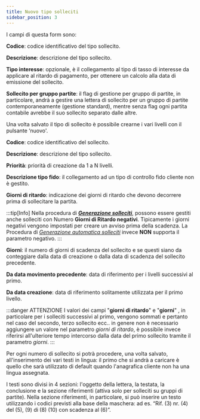 ```yaml
---
title: Nuovo tipo solleciti
sidebar_position: 3
---
```


I campi di questa form sono:

**Codice**: codice identificativo del tipo sollecito.

**Descrizione**: descrizione del tipo sollecito.

**Tipo interesse**: opzionale, è il collegamento al tipo di tasso di interesse da applicare al ritardo di pagamento, per ottenere un calcolo alla data di emissione del sollecito.

**Sollecito per gruppo partite**: il flag di gestione per gruppo di partite, in particolare, andrà a gestire una lettera di sollecito per un gruppo di partite contemporaneamente (gestione standard), mentre senza flag ogni partita contabile avrebbe il suo sollecito separato dalle altre.

Una volta salvato il tipo di sollecito è possibile crearne i vari livelli con il pulsante ‘nuovo'.

**Codice**: codice identificativo del sollecito.

**Descrizione**: descrizione del tipo sollecito.

**Priorità**: priorità di creazione da 1 a N livelli.

**Descrizione tipo fido**: il collegamento ad un tipo di controllo fido cliente non è gestito.

**Giorni di ritardo**: indicazione dei giorni di ritardo che devono decorrere prima di sollecitare la partita.

:::tip[Info]
Nella procedura di [***Generazione solleciti***](/docs/finance-area/maturity-values/procedures/generation-of-dunning-letters/generation-of-dunning-letters-intro), possono essere gestiti anche solleciti con Numero **Giorni di Ritardo negativi**. Tipicamente i giorni negativi vengono impostati per creare un avviso prima della scadenza. La Procedura di [*Generazione automatica solleciti*](/docs/finance-area/maturity-values/procedures/dunning-letters-automatic-issue) invece **NON** supporta il parametro negativo.
:::

**Giorni**: il numero di giorni di scadenza del sollecito e se questi siano da conteggiare dalla data di creazione o dalla data di scadenza del sollecito precedente.

**Da data movimento precedente**: data di riferimento per i livelli successivi al primo.

**Da data creazione**: data di riferimento solitamente utilizzata per il primo livello.

:::danger ATTENZIONE
I valori dei campi "**giorni di ritardo**" e "**giorni**" , in particolare per i solleciti successivi al primo, vengono sommati e pertanto nel caso del secondo, terzo sollecito ecc.. in genere non è necessario aggiungere un valore nel parametro *giorni di ritardo*, è possibile invece riferirsi all'ulteriore tempo intercorso dalla data del primo sollecito  tramite il parametro *giorni*.
:::

Per ogni numero di sollecito si potrà procedere, una volta salvato, all'inserimento dei vari testi in lingua: il primo che si andrà a caricare è quello che sarà utilizzato di default quando l'anagrafica cliente non ha una lingua assegnata.

I testi sono divisi in 4 sezioni: l'oggetto della lettera, la testata, la conclusione e la sezione riferimenti (attiva solo per solleciti su gruppi di partite). Nella sezione riferimenti, in particolare, si può inserire un testo utilizzando i codici previsti alla base della maschera: ad es. “Rif. (3) nr. (4) del (5), (9) di (8) (10) con scadenza al (6)”.






